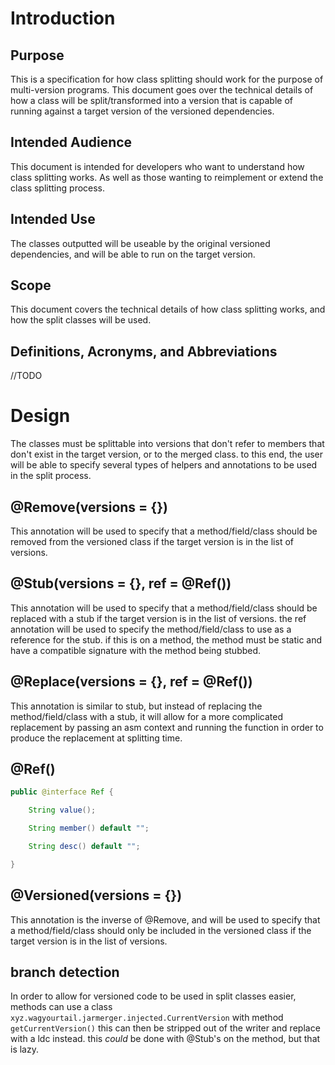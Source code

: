 # Introduction

## Purpose
This is a specification for how class splitting should work for the purpose of multi-version programs.
This document goes over the technical details of how a class will be split/transformed into a version that is
capable of running against a target version of the versioned dependencies.

## Intended Audience
This document is intended for developers who want to understand how class splitting works.
As well as those wanting to reimplement or extend the class splitting process.

## Intended Use
The classes outputted will be useable by the original versioned dependencies, and will be able to run on the target version.

## Scope
This document covers the technical details of how class splitting works, and how the split classes will be used.

## Definitions, Acronyms, and Abbreviations
//TODO

# Design

The classes must be splittable into versions that don't refer to members that don't exist in the target version, or to the merged class.
to this end, the user will be able to specify several types of helpers and annotations to be used in the split process.

## @Remove(versions = {})
This annotation will be used to specify that a method/field/class should be removed from the versioned class if the target version is in the list of versions.

## @Stub(versions = {}, ref = @Ref())
This annotation will be used to specify that a method/field/class should be replaced with a stub if the target version is in the list of versions.
the ref annotation will be used to specify the method/field/class to use as a reference for the stub.
if this is on a method, the method must be static and have a compatible signature with the method being stubbed.

## @Replace(versions = {}, ref = @Ref())
This annotation is similar to stub, but instead of replacing the method/field/class with a stub, it will allow for a more complicated replacement by passing an asm context and
running the function in order to produce the replacement at splitting time.

## @Ref()
```java
public @interface Ref {

    String value();

    String member() default "";

    String desc() default "";

}
```

## @Versioned(versions = {})
This annotation is the inverse of @Remove, and will be used to specify that a method/field/class should only be included in the versioned class if the target version is in the list of versions.

## branch detection
In order to allow for versioned code to be used in split classes easier, methods can use 
a class `xyz.wagyourtail.jarmerger.injected.CurrentVersion` with method `getCurrentVersion()` this can then be stripped out of the writer and replace with a ldc instead.
this *could* be done with @Stub's on the method, but that is lazy.